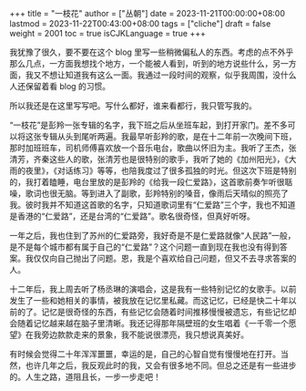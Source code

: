 +++
title = "一枝花"
author = ["丛朝"]
date = 2023-11-21T00:00:00+08:00
lastmod = 2023-11-22T00:43:00+08:00
tags = ["cliche"]
draft = false
weight = 2001
toc = true
isCJKLanguage = true
+++

我犹豫了很久，要不要在这个 blog 里写一些稍微偏私人的东西。考虑的点不外乎那么几点，一方面我想找个地方，一个能被人看到，听到的地方说些什么，另一方面，我又不想让知道我有这么一面。我通过一段时间的观察，似乎我周围，没什么人还保留着看 blog 的习惯。

所以我还是在这里写写吧。写什么都好，谁来看都行，我只管写我的。

“一枝花”是彭羚一张专辑的名字，我下班之后从坐班车起，到打开家门。差不多可以将这张专辑从头到尾听两遍。我最早听彭羚的歌，是在十二年前一次晚间下班，那时加班班车，司机师傅喜欢放一个音乐电台，歌曲以怀旧为主。我听了王杰，张清芳，齐秦这些人的歌，张清芳也是很特别的歌手，我听了她的《加州阳光》，《大雨的夜里》，《对话练习》等等，也陪我度过了很多孤独的时光。但这次下班是特别的，我打着瞌睡，电台里放的是彭羚的《给我一段仁爱路》，这首歌前奏乍听很聒噪，歌词也很无脑。等到进入了副歌，彭羚特别的嗓音，像雨后天晴似的照亮了我。彼时我并不知道这首歌的名字，只知道歌词里有“仁爱路”三个字，我也不知道是香港的“仁爱路”，还是台湾的“仁爱路”。歌名很奇怪，但真好听呀。

一年之后，我也住到了苏州的仁爱路旁，我好奇是不是仁爱路就像“人民路”一般，是不是每个城市都有属于自己的“仁爱路”？这个问题一直到现在我也没有得到答案。我仅仅向自己抛出了问题。恩，我是个喜欢给自己问题，但又不去寻求答案的人。

十二年后，我上周去听了杨丞琳的演唱会，这是我有一些特别记忆的女歌手。以前发生了一些和她相关的事情，被我放在记忆里私藏。而这记忆，已经是快二十年以前的了。记忆是很奇怪的东西，有些记忆会随着时间推移慢慢被遗忘，有些记忆却会随着记忆越来越在脑子里清晰。我还记得那年隔壁班的女生唱着《一千零一个愿望》在我旁边款款走来的景象，我不能说很漂亮，我只想说真美好。

有时候会觉得二十年浑浑噩噩，幸运的是，自己的心智自觉有慢慢地在打开。当然，也许几年之后，我反观此时的我，又会有很多地不同。但总之还是有一些进步的。人生之路，道阻且长，一步一步走吧！
